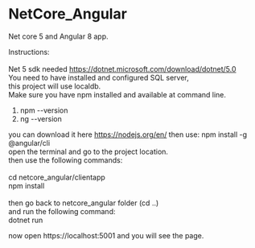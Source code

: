 # NetCore_Angular  

Net core 5 and Angular 8 app.  

Instructions:  
<br/>
Net 5 sdk needed https://dotnet.microsoft.com/download/dotnet/5.0  
You need to have installed and configured SQL server,  
this project will use localdb.  
Make sure you have npm installed and available at command line.  
1. npm --version
2. ng --version

you can download it here https://nodejs.org/en/ then use: npm install -g @angular/cli  
open the terminal and go to the project location.  
then use the following commands:  
<br/>
cd netcore_angular/clientapp  
npm install  
<br/>
then go back to netcore_angular folder (cd ..)  
and run the following command:
<br/>
dotnet run
<br/>

now open https://localhost:5001 and you will see the page.
